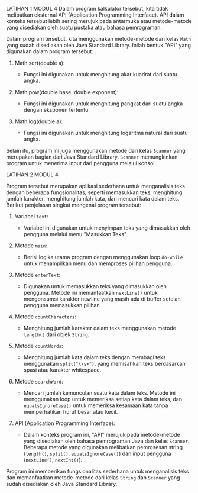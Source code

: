 LATIHAN 1 MODUL 4
Dalam program kalkulator tersebut, kita tidak melibatkan eksternal API (Application Programming Interface). API dalam konteks tersebut lebih sering merujuk pada antarmuka atau metode-metode yang disediakan oleh suatu pustaka atau bahasa pemrograman.

Dalam program tersebut, kita menggunakan metode-metode dari kelas `Math` yang sudah disediakan oleh Java Standard Library. Inilah bentuk "API" yang digunakan dalam program tersebut:

1. Math.sqrt(double a):
   - Fungsi ini digunakan untuk menghitung akar kuadrat dari suatu angka.

2. Math.pow(double base, double exponent):
   - Fungsi ini digunakan untuk menghitung pangkat dari suatu angka dengan eksponen tertentu.

3. Math.log(double a):
   - Fungsi ini digunakan untuk menghitung logaritma natural dari suatu angka.

Selain itu, program ini juga menggunakan metode dari kelas `Scanner` yang merupakan bagian dari Java Standard Library. `Scanner` memungkinkan program untuk menerima input dari pengguna melalui konsol.

LATIHAN 2 MODUL 4

Program tersebut merupakan aplikasi sederhana untuk menganalisis teks dengan beberapa fungsionalitas, seperti memasukkan teks, menghitung jumlah karakter, menghitung jumlah kata, dan mencari kata dalam teks. Berikut penjelasan singkat mengenai program tersebut:

1. Variabel `text`:
   - Variabel ini digunakan untuk menyimpan teks yang dimasukkan oleh pengguna melalui menu "Masukkan Teks".

2. Metode `main`:
   - Berisi logika utama program dengan menggunakan loop `do-while` untuk menampilkan menu dan memproses pilihan pengguna.

3. Metode `enterText`:
   - Digunakan untuk memasukkan teks yang dimasukkan oleh pengguna. Metode ini memanfaatkan `nextLine()` untuk mengonsumsi karakter newline yang masih ada di buffer setelah pengguna memasukkan pilihan.

4. Metode `countCharacters`:
   - Menghitung jumlah karakter dalam teks menggunakan metode `length()` dari objek `String`.

5. Metode `countWords`:
   - Menghitung jumlah kata dalam teks dengan membagi teks menggunakan `split("\\s+")`, yang memisahkan teks berdasarkan spasi atau karakter whitespace.

6. Metode `searchWord`:
   - Mencari jumlah kemunculan suatu kata dalam teks. Metode ini menggunakan loop untuk memeriksa setiap kata dalam teks, dan `equalsIgnoreCase()` untuk memeriksa kesamaan kata tanpa memperhatikan huruf besar atau kecil.

7. API (Application Programming Interface):
   - Dalam konteks program ini, "API" merujuk pada metode-metode yang disediakan oleh bahasa pemrograman Java dan kelas `Scanner`. Beberapa metode yang digunakan melibatkan pemrosesan string (`length()`, `split()`, `equalsIgnoreCase()`) dan input pengguna (`nextLine()`, `nextInt()`).

Program ini memberikan fungsionalitas sederhana untuk menganalisis teks dan memanfaatkan metode-metode dari kelas `String` dan `Scanner` yang sudah disediakan oleh Java Standard Library.
